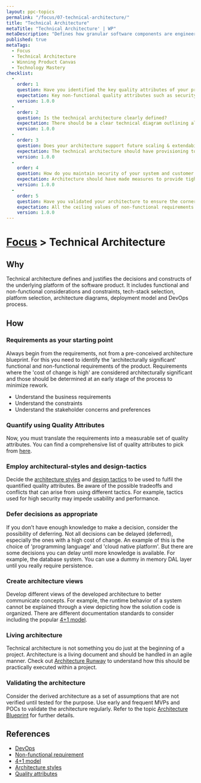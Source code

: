 ```yaml
---
layout: ppc-topics 
permalink: "/focus/07-technical-architecture/"
title: "Technical Architecture"
metaTitle: "Technical Architecture' | WP"
metaDescription: "Defines how granular software components are engineered and organized together to achieve the optimal delivery of the features in demand. The architecture is mainly governed by the product requirements. It’s moderated by industry best practices associated with the selected technologies, services and relevant regulations."
published: true
metaTags:
  - Focus
  - Technical Architecture
  - Winning Product Canvas
  - Technology Mastery
checklist: 
  -
    order: 1
    question: Have you identified the key quality attributes of your product?
    expectation: Key non-functional quality attributes such as security, performance, etc... needs to have been identified along with recommended technical strategies to overcome them.
    version: 1.0.0
  -
    order: 2
    question: Is the technical architecture clearly defined?
    expectation: There should be a clear technical diagram outlining all major components. This should show how the above key quality attributes are addressed in the system.
    version: 1.0.0
  -
    order: 3
    question: Does your architecture support future scaling & extendability?
    expectation: The technical architecture should have provisioning to scale as the application scales. Clear separation needs to be maintained between different components to enable both scaling out and up independently.
    version: 1.0.0
  -
    order: 4
    question: How do you maintain security of your system and customer data?
    expectation: Architecture should have made measures to provide tight security. There should be evidences of OWASP testing. Also, customer data needs to be accessed securely to meet data protection standards such as GDPR. Encryption at rest can be considered here.
    version: 1.0.0
  -
    order: 5
    question: Have you validated your architecture to ensure the corner cases?
    expectation: All the ceiling values of non-functional requirements needs to be identified. There should be evidences to make sure that the technical architecture can support such data loads specified in SLAs.
    version: 1.0.0      
---
```

# [Focus](../) > Technical Architecture

## Why
Technical architecture defines and justifies the decisions and constructs of the underlying platform of the software product. It includes functional and non-functional considerations and constraints, tech-stack selection, platform selection, architecture diagrams, deployment model and DevOps process.

## How

### Requirements as your starting point
Always begin from the requirements, not from a pre-conceived architecture blueprint. For this you need to identify the 'architecturally significant' functional and non-functional requirements of the product. Requirements where the 'cost of change is high' are considered architecturally significant and those should be determined at an early stage of the process to minimize rework.

- Understand the business requirements
- Understand the constraints
- Understand the stakeholder concerns and preferences

### Quantify using Quality Attributes

Now, you must translate the requirements into a measurable set of quality attributes. You can find a comprehensive list of quality attributes to pick from [here](https://en.wikipedia.org/wiki/List_of_system_quality_attributes).

### Employ architectural-styles and design-tactics

Decide the [architecture styles](https://en.wikipedia.org/wiki/List_of_software_architecture_styles_and_patterns) and [design tactics](https://core.ac.uk/download/pdf/82315288.pdf) to be used to fulfil the quantified quality attributes. Be aware of the possible tradeoffs and conflicts that can arise from using different tactics. For example, tactics used for high security may impede usability and performance.

### Defer decisions as appropriate

If you don’t have enough knowledge to make a decision, consider the possibility of deferring. Not all decisions can be delayed (deferred), especially the ones with a high cost of change. An example of this is the choice of 'programming language' and 'cloud native platform'. But there are some decisions you can delay until more knowledge is available. For example, the database system. You can use a dummy in memory DAL layer until you really require persistence. 

### Create architecture views

Develop different views of the developed architecture to better communicate concepts. For example, the runtime behavior of a system cannot be explained through a view depicting how the solution code is organized. There are different documentation standards to consider including the popular [4+1 model](https://devcycles.io/2019/02/27/4---1-architectural-view-model-introduction/).

### Living architecture

Technical architecture is not something you do just at the beginning of a project. Architecture is a living document and should be handled in an agile manner. Check out [Architecture Runway](https://learn.winningproduct.com/5-build/01-architectural-runway) to understand how this should be practically executed within a project.

### Validating the architecture

Consider the derived architecture as a set of assumptions that are not verified until tested for the purpose. Use early and frequent MVPs and POCs to validate the architecture regularly. Refer to the topic [Architecture Blueprint](https://learn.winningproduct.com/4-plan/03-architecture-blueprint) for further details.

## References

- [DevOps](https://en.wikipedia.org/wiki/DevOps)
- [Non-functional requirement](https://en.wikipedia.org/wiki/Non-functional_requirement)
- [4+1 model](https://devcycles.io/2019/02/27/4---1-architectural-view-model-introduction/)
- [Architecture styles](https://en.wikipedia.org/wiki/List_of_software_architecture_styles_and_patterns)
- [Quality attributes](https://en.wikipedia.org/wiki/List_of_system_quality_attributes)
